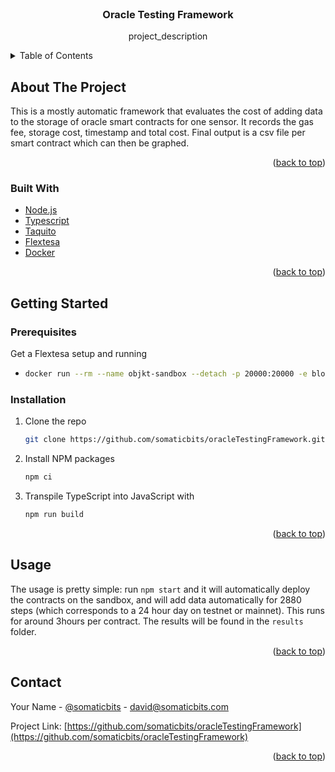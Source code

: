 <div id="top"></div>


<!-- PROJECT LOGO -->
<br />
<div align="center">

<h3 align="center">Oracle Testing Framework</h3>

  <p align="center">
    project_description
  </p>
</div>



<!-- TABLE OF CONTENTS -->
<details>
  <summary>Table of Contents</summary>
  <ol>
    <li>
      <a href="#about-the-project">About The Project</a>
      <ul>
        <li><a href="#built-with">Built With</a></li>
      </ul>
    </li>
    <li>
      <a href="#getting-started">Getting Started</a>
      <ul>
        <li><a href="#prerequisites">Prerequisites</a></li>
        <li><a href="#installation">Installation</a></li>
      </ul>
    </li>
    <li><a href="#usage">Usage</a></li>
    <li><a href="#contact">Contact</a></li>
  </ol>
</details>



<!-- ABOUT THE PROJECT -->
## About The Project

This is a mostly automatic framework that evaluates the cost of adding data to the storage of oracle smart contracts for one sensor. It records the gas fee, storage cost, timestamp and total cost. Final output is a csv file per smart contract which can then be graphed.

<p align="right">(<a href="#top">back to top</a>)</p>



### Built With

* [Node.js](https://nodejs.org/en/)
* [Typescript](https://www.typescriptlang.org/)
* [Taquito](https://tezostaquito.io/)
* [Flextesa](https://tezos.gitlab.io/flextesa/)
* [Docker](https://www.docker.com/)

<p align="right">(<a href="#top">back to top</a>)</p>



<!-- GETTING STARTED -->
## Getting Started


### Prerequisites

Get a Flextesa setup and running
* ```sh
  docker run --rm --name objkt-sandbox --detach -p 20000:20000 -e block_time=3 oxheadalpha/flextesa:latest hangzbox start
  ```

### Installation

1. Clone the repo
   ```sh
   git clone https://github.com/somaticbits/oracleTestingFramework.git
   ```
2. Install NPM packages
   ```sh
   npm ci
   ```
3. Transpile TypeScript into JavaScript with
    ```sh
    npm run build
    ```

<p align="right">(<a href="#top">back to top</a>)</p>



<!-- USAGE EXAMPLES -->
## Usage

The usage is pretty simple: run ```npm start``` and it will automatically deploy the contracts on the sandbox, and will add data automatically for 2880 steps (which corresponds to a 24 hour day on testnet or mainnet). This runs for around 3hours per contract. The results will be found in the ```results``` folder.

<p align="right">(<a href="#top">back to top</a>)</p>

<!-- CONTACT -->
## Contact

Your Name - [@somaticbits](https://twitter.com/somaticbits) - david@somaticbits.com

Project Link: [https://github.com/somaticbits/oracleTestingFramework](https://github.com/somaticbits/oracleTestingFramework)

<p align="right">(<a href="#top">back to top</a>)</p>
